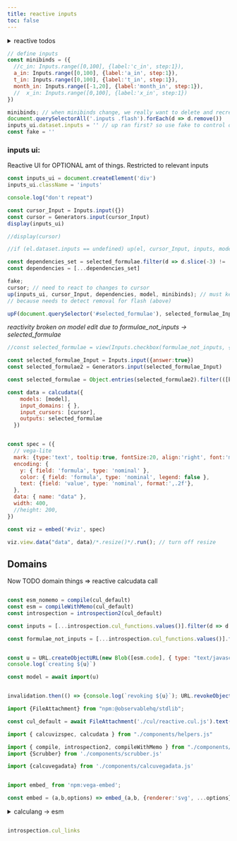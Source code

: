 ```yaml
---
title: reactive inputs
toc: false
---
```


<details><summary>reactive todos</summary>

- model default changes => change UI,
  - but only possible (w/o bombing user changes) if I track what user changed
  - state management? local storage?

```js
import {up, upF} from './components/reactive-inputs.js'
```

inputs, but move this to dependencies (see Layers)

first I need to add Outputs and 

how will `up()` process/pick up changes to dependencies?

</details>

```js
// define inputs
const minibinds = ({
  //c_in: Inputs.range([0,100], {label:'c_in', step:1}),
  a_in: Inputs.range([0,100], {label:'a_in', step:1}),
  t_in: Inputs.range([0,100], {label:'t_in', step:1}),
  month_in: Inputs.range([-1,20], {label:'month_in', step:1}),
  //  x_in: Inputs.range([0,100], {label:'x_in', step:1})
})
```

```js
minibinds; // when minibinds change, we really want to delete and recreate inputs
document.querySelectorAll('.inputs .flash').forEach(d => d.remove())
inputs_ui.dataset.inputs = '' // up ran first? so use fake to control order:
const fake = ''
```

### inputs ui:

Reactive UI for OPTIONAL amt of things. Restricted to relevant inputs

```js
const inputs_ui = document.createElement('div')
inputs_ui.className = 'inputs'
```

```js
console.log("don't repeat")

const cursor_Input = Inputs.input({})
const cursor = Generators.input(cursor_Input)
display(inputs_ui)
```

```js
//display(cursor)
```

```js
//if (el.dataset.inputs == undefined) up(el, cursor_Input, inputs, model, minibinds);
```

```js
const dependencies_set = selected_formulae.filter(d => d.slice(-3) != '_in').map(e => introspection.cul_input_map[`0_${e}`]).reduce((acc,val) => new Set([...val, ...acc]), new Set())
const dependencies = [...dependencies_set]
```

```js
fake;
cursor; // need to react to changes to cursor
up(inputs_ui, cursor_Input, dependencies, model, minibinds); // must keep minibinds sep. to pick up updates
// because needs to detect removal for flash (above)
```

<form id="selected_formulae"></form>

```js
upF(document.querySelector('#selected_formulae'), selected_formulae_Input, formulae_not_inputs);
```


*reactivity broken on model edit due to formulae_not_inputs -> selected_formulae*


```js
//const selected_formulae = view(Inputs.checkbox(formulae_not_inputs, {label: "formulae",  value: ["npv", "total_cf"]/*formulae_not_inputs*/}));

const selected_formulae_Input = Inputs.input({answer:true})
const selected_formulae2 = Generators.input(selected_formulae_Input)
```
```js
const selected_formulae = Object.entries(selected_formulae2).filter(([k,v]) => v).map(([k,v]) => k)
```

<div id="viz"></div>

```js
const data = calcudata({
    models: [model],
    input_domains: { },
    input_cursors: [cursor],
    outputs: selected_formulae
  })
```

```js

const spec = ({
  // vega-lite
  mark: {type:'text', tooltip:true, fontSize:20, align:'right', font:'monospace', fontWeight: 'bold'},
  encoding: {
    y: { field: 'formula', type: 'nominal' },
    color: { field: 'formula', type: 'nominal', legend: false },
    text: {field: 'value', type: 'nominal', format:',.2f'},
  },
  data: { name: "data" },
  width: 400,
  //height: 200,
})

const viz = embed('#viz', spec)

```


```js
viz.view.data("data", data)/*.resize()*/.run(); // turn off resize
```

## Domains

Now TODO domain things => reactive calcudata call




```js

const esm_nomemo = compile(cul_default)
const esm = compileWithMemo(cul_default)
const introspection = introspection2(cul_default)

const inputs = [...introspection.cul_functions.values()].filter(d => d.reason == 'input definition').map(d => d.name).sort()

const formulae_not_inputs = [...introspection.cul_functions.values()].filter(d => d.reason == 'definition' && inputs.indexOf(d.name+'_in') == -1).map(d => d.name)


const u = URL.createObjectURL(new Blob([esm.code], { type: "text/javascript" }))
console.log(`creating ${u}`)

const model = await import(u)


invalidation.then(() => {console.log(`revoking ${u}`); URL.revokeObjectURL(u)});
```


```js
import {FileAttachment} from "npm:@observablehq/stdlib";

const cul_default = await FileAttachment('./cul/reactive.cul.js').text()

import { calcuvizspec, calcudata } from "./components/helpers.js"

import { compile, introspection2, compileWithMemo } from "./components/mini-calculang.js"
import {Scrubber} from './components/scrubber.js'

import {calcuvegadata} from './components/calcuvegadata.js'


import embed_ from 'npm:vega-embed';

const embed = (a,b,options) => embed_(a,b, {renderer:'svg', ...options});
```
<details><summary>calculang -> esm</summary>

ESM output

```js
const esm_memo = view(Inputs.toggle({label:'include memo optimisation code?'}))
```

```js echo
esm_memo? esm.code : esm_nomemo.code
```

</details>

```js

introspection.cul_links

```